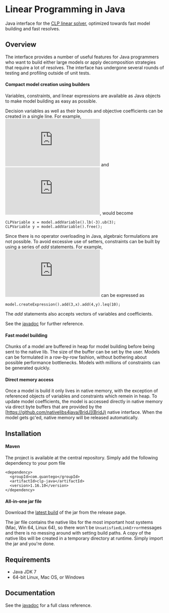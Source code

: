 # Linear Programming in Java

Java interface for the [CLP linear solver](https://projects.coin-or.org/Clp), optimized towards fast model building and fast resolves.

## Overview

The interface provides a number of useful features for Java programmers who want to build either large models or apply decomposition strategies that require a lot of resolves. The interface has undergone several rounds of testing and profiling outside of unit tests.

#### Compact model creation using builders

Variables, constraints, and linear expressions are available as Java objects to make model building as easy as possible.

Decision variables as well as their bounds and objective coefficients can be created in a single line. For example, ![x \in [-3,3]](https://latex.codecogs.com/gif.latex?x%20%5Cin%20%5B-3%2C3%5D) and ![y \in \mathbb{R}](https://latex.codecogs.com/gif.latex?y%20%5Cin%20%5Cmathbb%7BR%7D), would become
```
CLPVariable x = model.addVariable().lb(-3).ub(3);
CLPVariable y = model.addVariable().free();
```
Since there is no operator overloading in Java, algebraic formulations are not possible. To avoid excessive use of setters, constraints can be built by using a series of *add* statements. For example, ![3x + 4y \leq 10](https://latex.codecogs.com/gif.latex?3x&plus;4y%20%5Cleq%2010) can be expressed as
```
model.createExpression().add(3,x).add(4,y).leq(10);
```
The *add* statements also accepts vectors of variables and coefficients.

See the [javadoc](http://quantego.github.io/clp-java) for further reference.

#### Fast model building

Chunks of a model are buffered in heap for model building before being sent to the native lib. The size of the buffer can be set by the user. Models can be formulated in a row-by-row fashion, without bothering about possible performance bottlenecks. Models with millions of constraints can be generated quickly.

#### Direct memory access

Once a model is build it only lives in native memory, with the exception of referenced objects of variables and constraints which remein in heap. To update model coefficients, the model is accessed directly in native memory via direct byte buffers that are provided by the [https://github.com/nativelibs4java/BridJ](BridJ) native interface. When the model gets gc'ed, native memory will be released automatically.

## Installation

#### Maven
The project is available at the central repository. Simply add the following dependency to your pom file
```
<dependency>
  <groupId>com.quantego</groupId>
  <artifactId>clp-java</artifactId>
  <version>1.16.10</version>
</dependency>
```

#### All-in-one jar file
Download the [latest build](https://github.com/quantego/clp-java/releases/latest) of the jar from the release page.

The jar file contains the native libs for the most important host systems (Mac, Win 64, Linux 64), so there won't be `UnsatisfiedLinkError`messages and there is no messing around with setting build paths. A copy of the native libs will be created in a temporary directory at runtime. Simply import the jar and you're done.

## Requirements

* Java JDK 7
* 64-bit Linux, Mac OS, or Windows

## Documentation

See the [javadoc](http://quantego.github.io/clp-java) for a full class reference.


